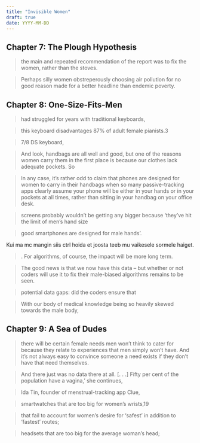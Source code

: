 ```yaml
---
title: "Invisible Women"
draft: true
date: YYYY-MM-DD
---
```


## Chapter 7: The Plough Hypothesis

> the main and repeated recommendation of the report was to fix the women, rather than the stoves.

> Perhaps silly women obstreperously choosing air pollution for no good reason made for a better headline than endemic poverty.

## Chapter 8: One-Size-Fits-Men

> had struggled for years with traditional keyboards,

> this keyboard disadvantages 87% of adult female pianists.3

> 7/8 DS keyboard,

> And look, handbags are all well and good, but one of the reasons women carry them in the first place is because our clothes lack adequate pockets. So

> In any case, it’s rather odd to claim that phones are designed for women to carry in their handbags when so many passive-tracking apps clearly assume your phone will be either in your hands or in your pockets at all times, rather than sitting in your handbag on your office desk.

> screens probably wouldn’t be getting any bigger because ‘they’ve hit the limit of men’s hand size

> good smartphones are designed for male hands’.

Kui ma mc mangin siis ctrl hoida et joosta teeb mu vaikesele sormele haiget.

> . For algorithms, of course, the impact will be more long term.

> The good news is that we now have this data – but whether or not coders will use it to fix their male-biased algorithms remains to be seen.

> potential data gaps: did the coders ensure that

> With our body of medical knowledge being so heavily skewed towards the male body,

## Chapter 9: A Sea of Dudes

> there will be certain female needs men won’t think to cater for because they relate to experiences that men simply won’t have. And it’s not always easy to convince someone a need exists if they don’t have that need themselves.

> And there just was no data there at all. [. . .] Fifty per cent of the population have a vagina,’ she continues,

> Ida Tin, founder of menstrual-tracking app Clue,

> smartwatches that are too big for women’s wrists,19

> that fail to account for women’s desire for ‘safest’ in addition to ‘fastest’ routes;

> headsets that are too big for the average woman’s head;